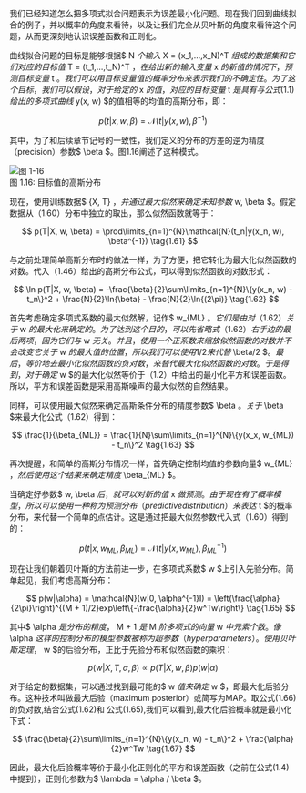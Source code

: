 我们已经知道怎么把多项式拟合问题表示为误差最小化问题。现在我们回到曲线拟合的例子，并以概率的角度来看待，以及让我们完全从贝叶斯的角度来看待这个问题，从而更深刻地认识误差函数和正则化。    

曲线拟合问题的目标是能够根据$ N $个输入$ X = (x_1,...,x_N)^T $组成的数据集和它们对应的目标值$ T = (t_1,...,t_N)^T $，在给出新的输入变量$ x $的新值的情况下，预测目标变量$ t $。我们可以用目标变量值的概率分布来表示我们的不确定性。为了这个目标，我们可以假设，对于给定的$ x $的值，对应的目标变量$ t $是具有与公式(1.1)给出的多项式曲线$ y(x, w) $的值相等的均值的高斯分布，即：    

$$
p(t|x, w, \beta) = \mathcal{N}(t|y(x, w), \beta^{-1}) \tag{1.60}
$$

其中，为了和后续章节记号的一致性，我们定义的分布的方差的逆为精度（precision）参数$ \beta $。图1.16阐述了这种模式。

![图 1-16](images/curve_gaussian.png)      
图 1.16: 目标值的高斯分布    

现在，使用训练数据$ \{X, T\} $，并通过最大似然来确定未知参数$ w, \beta $。假定数据从（1.60）分布中独立的取出，那么似然函数就等于：    

$$
p(T|X, w, \beta) = \prod\limits_{n=1}^{N}\mathcal{N}(t_n|y(x_n, w), \beta^{-1}) \tag{1.61}
$$

与之前处理简单高斯分布时的做法一样，为了方便，把它转化为最大化似然函数的对数。代入（1.46）给出的高斯分布公式，可以得到似然函数的对数形式：    

$$
\ln p(T|X, w, \beta) = -\frac{\beta}{2}\sum\limits_{n=1}^{N}\{y(x_n, w) - t_n\}^2 + \frac{N}{2}\ln{\beta} - \frac{N}{2}\ln{(2\pi)} \tag{1.62}
$$

首先考虑确定多项式系数的最大似然解，记作$ w_{ML} $。它们是由对（1.62）关于$ w $的最大化来确定的。为了达到这个目的，可以先省略式（1.62）右手边的最后两项，因为它们与$ w $无关。并且，使用一个正系数来缩放似然函数的对数并不会改变它关于$ w $的最大值的位置，所以我们可以使用 1/2来代替$ \beta/2
$$。最后，等价地去最小化似然函数的负对数，来替代最大化似然函数的对数。于是得到，对于确定$ w $的最大化似然等价于（1.2）中给出的最小化平方和误差函数。所以，平方和误差函数是采用高斯噪声的最大似然的自然结果。    

同样，可以使用最大似然来确定高斯条件分布的精度参数$ \beta $。关于$ \beta $来最大化公式（1.62）得到：    

$$
\frac{1}{\beta_{ML}} = \frac{1}{N}\sum\limits_{n=1}^{N}\{y(x_x, w_{ML}) - t_n\}^2 \tag{1.63}
$$

再次提醒，和简单的高斯分布情况一样，首先确定控制均值的参数向量$ w_{ML} $，然后使用这个结果来确定精度$ \beta_{ML} $。    

当确定好参数$ w, \beta $后，就可以对新的值$ x $做预测。由于现在有了概率模型，所以可以使用一种称为预测分布（predictive distribution）来表达$ t $的概率分布，来代替一个简单的点估计。这是通过把最大似然参数代入式（1.60）得到的：    

$$
p(t|x, w_{ML}, \beta_{ML}) = \mathcal{N}(t|y(x, w_{ML}), \beta_{ML}^{-1}) \tag{1.64}
$$

现在让我们朝着贝叶斯的方法前进一步，在多项式系数$ w $上引入先验分布。简单起见，我们考虑高斯分布：    

$$
p(w|\alpha) = \mathcal{N}(w|0, \alpha^{-1}I) = \left(\frac{\alpha}{2\pi}\right)^{(M + 1)/2}exp\left\{-\frac{\alpha}{2}w^Tw\right\} \tag{1.65}
$$

其中$ \alpha $是分布的精度，$ M + 1 $是$ M $阶多项式的向量$ w $中元素个数。像$ \alpha $这样的控制分布的模型参数被称为超参数（hyperparameters）。使用贝叶斯定理，$ w $的后验分布，正比于先验分布和似然函数的乘积：

$$
p(w|X, T, \alpha, \beta) \propto  p(T|X, w, \beta)p(w|\alpha) \tag{1.66}
$$

对于给定的数据集，可以通过找到最可能的$ w $值来确定$ w $，即最大化后验分布。这种技术叫做最大后验（maximum posterior）或简写为MAP。取公式(1.66)的负对数,结合公式(1.62)和 公式(1.65),我们可以看到,最大化后验概率就是最小化下式：

$$
\frac{\beta}{2}\sum\limits_{n=1}^{N}\{y(x_n, w) - t_n\}^2 + \frac{\alpha}{2}w^Tw \tag{1.67}
$$

因此，最大化后验概率等价于最小化正则化的平方和误差函数（之前在公式(1.4)中提到），正则化参数为$ \lambda = \alpha / \beta $。
